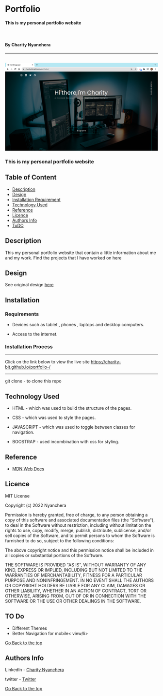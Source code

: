 <h1>Portfolio</h1>

<h4> This is my personal portfolio website</h4>

<br>

<h4> By Charity Nyanchera</h4>
<hr>
<br>

<img src="./images/landingpage.png">

<h3>This is my personal portfolio website</h3>

## Table of Content

- [Description](#description)
- [Design](#Design)
- [Installation Requirement](#Installation)
- [Technology Used](#technology-used)
- [Reference](#reference)
- [Licence](#licence)
- [Authors Info](#author-Info)
- [ToDO](#To-Do)

## Description

<p> This my personal portfolio website that contain a little information about me and my work. Find the projects that I have worked on here </p>


## Design

<p> See original design <a href="https://www.figma.com/file/BO4RRQOlAh510jXd77C3M9/Untitled?node-id=0%3A1">here</a></p>





## Installation

### Requirements

- Devices such as tablet , phones , laptops and desktop computers.

- Access to the internet.

### Installation Process

---

Click on the link below to view the live site
<a href="https://charity-bit.github.io/portfolio-/">https://charity-bit.github.io/portfolio-/<a>


---
<p>git clone - to clone this repo</p>

## Technology Used

- HTML - which was used to build the structure of the pages.

- CSS - which was used to style the pages.

- JAVASCRIPT - which was used to toggle between classes for navigation.

- BOOSTRAP - used incombination with css for styling.

## Reference

- <a href="https://developer.mozilla.org/en-US/"> MDN Web Docs</a>

## Licence
MIT License

Copyright (c) 2022 Nyanchera

Permission is hereby granted, free of charge, to any person obtaining a copy
of this software and associated documentation files (the "Software"), to deal
in the Software without restriction, including without limitation the rights
to use, copy, modify, merge, publish, distribute, sublicense, and/or sell
copies of the Software, and to permit persons to whom the Software is
furnished to do so, subject to the following conditions:

The above copyright notice and this permission notice shall be included in all
copies or substantial portions of the Software.

THE SOFTWARE IS PROVIDED "AS IS", WITHOUT WARRANTY OF ANY KIND, EXPRESS OR
IMPLIED, INCLUDING BUT NOT LIMITED TO THE WARRANTIES OF MERCHANTABILITY,
FITNESS FOR A PARTICULAR PURPOSE AND NONINFRINGEMENT. IN NO EVENT SHALL THE
AUTHORS OR COPYRIGHT HOLDERS BE LIABLE FOR ANY CLAIM, DAMAGES OR OTHER
LIABILITY, WHETHER IN AN ACTION OF CONTRACT, TORT OR OTHERWISE, ARISING FROM,
OUT OF OR IN CONNECTION WITH THE SOFTWARE OR THE USE OR OTHER DEALINGS IN THE
SOFTWARE.

 ## TO Do
  <ul>
    <li> Different Themes </li>
    <li> Better Navigation for mobile< view/li>
      </ul>
 

 [Go Back to the top](#Portfolio)

## Authors Info

LinkedIn - [Charity Nyanchera](https://www.linkedin.com/in/charity-nyanchera-2679281a2/)

twitter - [Twitter](https://twitter.com/CcNyanchera)

[Go Back to the top](#Portfolio)
  
 




